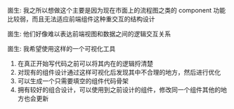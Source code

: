 崮生: 我之所以想做这个主要是因为现在市面上的流程图之类的 component 功能比较弱，而且无法适应前端组件这种重交互的结构设计

崮生: 他们好像难以表达前端视图和数据之间的逻辑交互关系

崮生: 我希望使用这样的一个可视化工具

1. 在真正开始写代码之前可以将其内在的逻辑捋清楚
2. 对现有的组件设计通过这样可视化后发现其中不合理的地方，然后进行优化
3. 可以生成一个只需要填空的组件代码骨架
4. 拥有较好的组合设计，可以使用到之前设计的组件，修改同一个组件其他的地方也会更新
